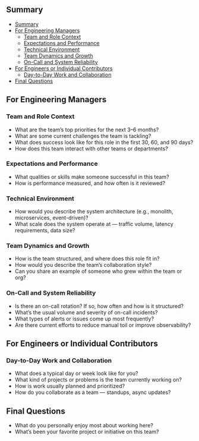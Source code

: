 ## Summary

- [Summary](#summary)
- [For Engineering Managers](#for-engineering-managers)
  - [Team and Role Context](#team-and-role-context)
  - [Expectations and Performance](#expectations-and-performance)
  - [Technical Environment](#technical-environment)
  - [Team Dynamics and Growth](#team-dynamics-and-growth)
  - [On-Call and System Reliability](#on-call-and-system-reliability)
- [For Engineers or Individual Contributors](#for-engineers-or-individual-contributors)
  - [Day-to-Day Work and Collaboration](#day-to-day-work-and-collaboration)
- [Final Questions](#final-questions)

## For Engineering Managers

### Team and Role Context

- What are the team’s top priorities for the next 3–6 months?
- What are some current challenges the team is tackling?
- What does success look like for this role in the first 30, 60, and 90 days?
- How does this team interact with other teams or departments?

### Expectations and Performance

- What qualities or skills make someone successful in this team?
- How is performance measured, and how often is it reviewed?

### Technical Environment

- How would you describe the system architecture (e.g., monolith, microservices, event-driven)?
- What scale does the system operate at — traffic volume, latency requirements, data size?

### Team Dynamics and Growth

- How is the team structured, and where does this role fit in?
- How would you describe the team’s collaboration style?
- Can you share an example of someone who grew within the team or org?

### On-Call and System Reliability

- Is there an on-call rotation? If so, how often and how is it structured?
- What’s the usual volume and severity of on-call incidents?
- What types of alerts or issues come up most frequently?
- Are there current efforts to reduce manual toil or improve observability?

## For Engineers or Individual Contributors

### Day-to-Day Work and Collaboration

- What does a typical day or week look like for you?
- What kind of projects or problems is the team currently working on?
- How is work usually planned and prioritized?
- How do you collaborate as a team — standups, async updates?

## Final Questions

- What do you personally enjoy most about working here?
- What’s been your favorite project or initiative on this team?
